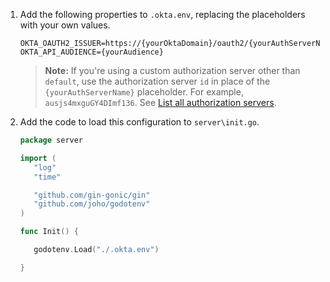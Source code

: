 1. Add the following properties to `.okta.env`, replacing the placeholders with your own values.

   ```properties
   OKTA_OAUTH2_ISSUER=https://{yourOktaDomain}/oauth2/{yourAuthServerName}
   OKTA_API_AUDIENCE={yourAudience}
   ```

    >**Note:** If you're using a custom authorization server other than `default`, use the authorization server `id` in place of the `{yourAuthServerName}` placeholder. For example, `ausjs4mxguGY4DImf136`. See [List all authorization servers](https://developer.okta.com/docs/api/openapi/okta-management/management/tag/AuthorizationServer/#tag/AuthorizationServer/operation/listAuthorizationServers).

1. Add the code to load this configuration to `server\init.go`.

   ```go
   package server

   import (
      "log"
      "time"

      "github.com/gin-gonic/gin"
      "github.com/joho/godotenv"
   )

   func Init() {

      godotenv.Load("./.okta.env")

   }
   ```
